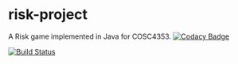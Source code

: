 # risk-project
A Risk game implemented in Java for COSC4353.
[![Codacy Badge](https://api.codacy.com/project/badge/Grade/28eeefa6a78940998356ebc5cc3a7dba)](https://www.codacy.com/app/Ryan10101996/risk-project?utm_source=github.com&amp;utm_medium=referral&amp;utm_content=Zgonz19/risk-project&amp;utm_campaign=Badge_Grade)

[![Build Status](https://travis-ci.org/Zgonz19/risk-project.svg?branch=master)](https://travis-ci.org/Zgonz19/risk-project)
